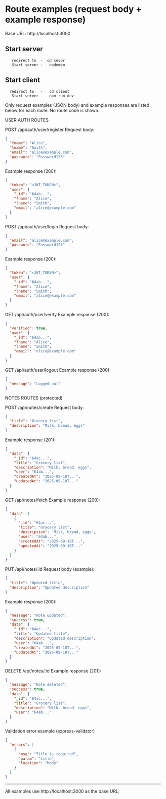 # Route examples (request body + example response)

Base URL: http://localhost:3000
## Start server 
``` 
   redirect to  -  cd sever
   Start server -   nodemon
  ```

## Start client  
``` 
  redirect to   -   cd client
   Start server -   npm run dev
  ```



Only request examples (JSON body) and example responses are listed below for each route. No route code is shown.

USER AUTH ROUTES

POST /api/auth/user/register
Request body:
```json
{
  "fname": "Alice",
  "lname": "Smith",
  "email": "alice@example.com",
  "password": "Password123"
}
```
Example response (200):
```json
{
  "token": "<JWT_TOKEN>",
  "user": {
    "_id": "64ab...",
    "fname": "Alice",
    "lname": "Smith",
    "email": "alice@example.com"
  }
}
```

POST /api/auth/user/login
Request body:
```json
{
  "email": "alice@example.com",
  "password": "Password123"
}
```
Example response (200):
```json
{
  "token": "<JWT_TOKEN>",
  "user": {
    "_id": "64ab...",
    "fname": "Alice",
    "lname": "Smith",
    "email": "alice@example.com"
  }
}
```

GET /api/auth/user/verify
Example response (200):
```json
{
  "verified": true,
  "user": {
    "_id": "64ab...",
    "fname": "Alice",
    "lname": "Smith",
    "email": "alice@example.com"
  }
}
```

GET /api/auth/user/logout
Example response (200):
```json
{
  "message": "Logged out"
}
```

NOTES ROUTES (protected)

POST /api/notes/create
Request body:
```json
{
  "title": "Grocery list",
  "description": "Milk, bread, eggs"
}
```
Example response (201):
```json
{
  "data": {
    "_id": "64ac...",
    "title": "Grocery list",
    "description": "Milk, bread, eggs",
    "user": "64ab...",
    "createdAt": "2025-09-18T...",
    "updatedAt": "2025-09-18T..."
  }
}
```

GET /api/notes/fetch
Example response (200):
```json
{
  "data": [
    {
      "_id": "64ac...",
      "title": "Grocery list",
      "description": "Milk, bread, eggs",
      "user": "64ab...",
      "createdAt": "2025-09-18T...",
      "updatedAt": "2025-09-18T..."
    }
  ]
}
```

PUT /api/notes/:id
Request body (example):
```json
{
  "title": "Updated title",
  "description": "Updated description"
}
```
Example response (200):
```json
{
  "message": "Note updated",
  "success": true,
  "data": {
    "_id": "64ac...",
    "title": "Updated title",
    "description": "Updated description",
    "user": "64ab...",
    "createdAt": "2025-09-18T...",
    "updatedAt": "2025-09-18T..."
  }
}
```

DELETE /api/notes/:id
Example response (201):
```json
{
  "message": "Note deleted",
  "success": true,
  "data": {
    "_id": "64ac...",
    "title": "Grocery list",
    "description": "Milk, bread, eggs",
    "user": "64ab..."
  }
}
```

Validation error example (express-validator)
```json
{
  "errors": [
    {
      "msg": "Title is required",
      "param": "title",
      "location": "body"
    }
  ]
}
```

---

All examples use http://localhost:3000 as the base URL;

